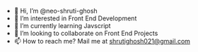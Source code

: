 - 👋 Hi, I’m @neo-shruti-ghosh
- 👀 I’m interested in Front End Development
- 🌱 I’m currently learning Javscript
- 💞️ I’m looking to collaborate on Front End Projects
- 📫 How to reach me? Mail me at shrutighosh021@gmail.com

<!---
neo-shruti-ghosh/neo-shruti-ghosh is a ✨ special ✨ repository because its `README.md` (this file) appears on your GitHub profile.
You can click the Preview link to take a look at your changes.
--->
